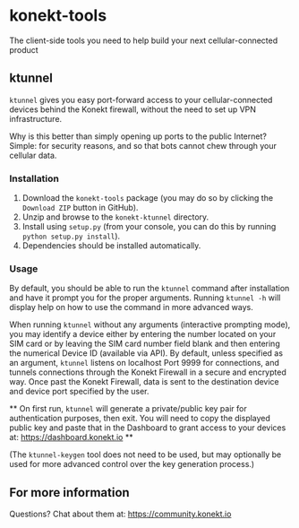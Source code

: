 # konekt-tools
The client-side tools you need to help build your next cellular-connected product

## ktunnel
`ktunnel` gives you easy port-forward access to your cellular-connected devices behind the Konekt firewall, without the need to set up VPN infrastructure. 

Why is this better than simply opening up ports to the public Internet? Simple: for security reasons, and so that bots cannot chew through your cellular data.

### Installation

1. Download the `konekt-tools` package (you may do so by clicking the `Download ZIP` button in GitHub).
2. Unzip and browse to the `konekt-ktunnel` directory.
3. Install using `setup.py` (from your console, you can do this by running `python setup.py install`).
4. Dependencies should be installed automatically.

### Usage

By default, you should be able to run the `ktunnel` command after installation and have it prompt you for the proper arguments. Running `ktunnel -h` will display help on how to use the command in more advanced ways.

When running `ktunnel` without any arguments (interactive prompting mode), you may identify a device either by entering the number located on your SIM card or by leaving the SIM card number field blank and then entering the numerical Device ID (available via API). By default, unless specified as an argument, `ktunnel` listens on localhost Port 9999 for connections, and tunnels connections through the Konekt Firewall in a secure and encrypted way. Once past the Konekt Firewall, data is sent to the destination device and device port specified by the user.

** On first run, `ktunnel` will generate a private/public key pair for authentication purposes, then exit. You will need to copy the displayed public key and paste that in the Dashboard to grant access to your devices at: https://dashboard.konekt.io **

(The `ktunnel-keygen` tool does not need to be used, but may optionally be used for more advanced control over the key generation process.)

## For more information
Questions? Chat about them at: https://community.konekt.io
